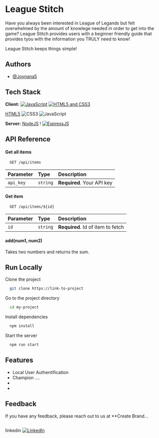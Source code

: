# League Stitch

Have you always been interested in League of Legands but felt overwhelmed by the amount of knowlege needed in order to get into the game? League Stitch provides users with a beginner friendly guide that provides tyou with the information you TRULY need to know!

League Stitch keeps things simple! 


## Authors

- [@Joynana5](https://www.github.com/Joynana5)


## Tech Stack

**Client:** [![JavaScript](http://3con14.biz/code/_data/js/intro/js-logo.png)](https://developer.mozilla.org/en-US/docs/Web/JavaScript)
[![HTML5 and CSS3](https://github.com/FransLopez/logo-images/blob/master/logos/html5andcss3.png)](http://www.w3.org/) 

[HTML5](https://img.shields.io/badge/html5-%23E34F26.svg?style=for-the-badge&logo=html5&logoColor=white) ![CSS3](https://img.shields.io/badge/css3-%231572B6.svg?style=for-the-badge&logo=css3&logoColor=white) ![JavaScript](https://img.shields.io/badge/javascript-%23323330.svg?style=for-the-badge&logo=javascript&logoColor=%23F7DF1E)

**Server:** [NodeJS](https://img.shields.io/badge/node.js-6DA55F?style=for-the-badge&logo=node.js&logoColor=white) !
[![ExpressJS](https://github.com/MarioTerron/logo-images/blob/master/logos/expressjs.png)](http://expressjs.com///)


## API Reference

#### Get all items

```http
  GET /api/items
```

| Parameter | Type     | Description                |
| :-------- | :------- | :------------------------- |
| `api_key` | `string` | **Required**. Your API key |

#### Get item

```http
  GET /api/items/${id}
```

| Parameter | Type     | Description                       |
| :-------- | :------- | :-------------------------------- |
| `id`      | `string` | **Required**. Id of item to fetch |

#### add(num1, num2)

Takes two numbers and returns the sum.


## Run Locally

Clone the project

```bash
  git clone https://link-to-project
```

Go to the project directory

```bash
  cd my-project
```

Install dependencies

```bash
  npm install
```

Start the server

```bash
  npm run start
```


## Features

- Local User Authentification
- Champion ....
- 
- 


## Feedback

If you have any feedback, please reach out to us at **Create Brand...


## 

linkedin 
[![LinkedIn](https://img.shields.io/badge/LinkedIn-%230077B5.svg?logo=linkedin&logoColor=white)](https://linkedin.com/in/www.linkedin.com/in/joynae-whitehurst) 




